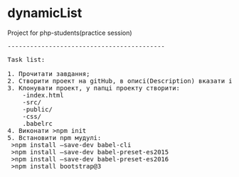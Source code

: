 # dynamicList
Project for php-students(practice session)
<pre>------------------------------------------</pre>
<pre>
Task list:

1. Прочитати завдання;
2. Створити проект на gitHub, в описі(Description) вказати ім*я, скайп, електронну пошту. У розділі 'Initialize this repository with a README' поставити галочку. В випадаючому списку .gitignore вибрати 'Node'.
3. Клонувати проект, у папці проекту створити:
    -index.html
    -src/
    -public/
    -css/
    .babelrc
4. Виконати >npm init
5. Встановити npm мудулі:
 >npm install —save-dev babel-cli
 >npm install —save-dev babel-preset-es2015
 >npm install —save-dev babel-preset-es2016
 >npm install bootstrap@3
 
</pre>

